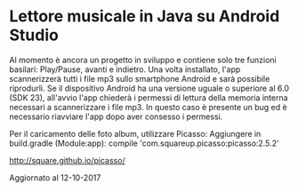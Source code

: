 # Lettore musicale in Java su Android Studio


Al momento è ancora un progetto in sviluppo e contiene solo tre funzioni basilari: Play/Pause, avanti e indietro. Una volta installato, l'app scannerizzerà tutti i file mp3 sullo smartphone Android e sarà possibile riprodurli. Se il dispositivo Android ha una versione uguale o superiore al 6.0 (SDK 23), all'avvio l'app chiederà i permessi di lettura della memoria interna necessari a scannerizzare i file mp3. In questo caso è presente un bug ed è necessario riavviare l'app dopo aver consesso i permessi.

Per il caricamento delle foto album, utilizzare Picasso: Aggiungere in build.gradle (Module:app): compile 'com.squareup.picasso:picasso:2.5.2'

http://square.github.io/picasso/

Aggiornato al 12-10-2017
